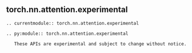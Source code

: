 ## torch.nn.attention.experimental

```{eval-rst}
.. currentmodule:: torch.nn.attention.experimental
```
```{eval-rst}
.. py:module:: torch.nn.attention.experimental
```

```{warning}
   These APIs are experimental and subject to change without notice.
```